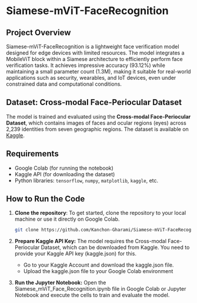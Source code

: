 # Siamese-mViT-FaceRecognition

## Project Overview
Siamese-mViT-FaceRecognition is a lightweight face verification model designed for edge devices with limited resources. The model integrates a MobileViT block within a Siamese architecture to efficiently perform face verification tasks. It achieves impressive accuracy (93.12%) while maintaining a small parameter count (1.3M), making it suitable for real-world applications such as security, wearables, and IoT devices, even under constrained data and computational conditions.

## Dataset: Cross-modal Face-Periocular Dataset
The model is trained and evaluated using the **Cross-modal Face-Periocular Dataset**, which contains images of faces and ocular regions (eyes) across 2,239 identities from seven geographic regions. The dataset is available on [Kaggle](https://www.kaggle.com/datasets/leslietiong/cmfpdb).

## Requirements
- Google Colab (for running the notebook)
- Kaggle API (for downloading the dataset)
- Python libraries: `tensorflow`, `numpy`, `matplotlib`, `kaggle`, etc.

## How to Run the Code

1. **Clone the repository**:
   To get started, clone the repository to your local machine or use it directly on Google Colab.

   ```bash
   git clone https://github.com/Kanchon-Gharami/Siamese-mViT-FaceRecognition.git
   ```

2. **Prepare Kaggle API Key:**
   The model requires the Cross-modal Face-Periocular Dataset, which can be downloaded from Kaggle. You need to provide your Kaggle API key (kaggle.json) for this.
   - Go to your Kaggle Account and download the kaggle.json file.
   - Upload the kaggle.json file to your Google Colab environment

3. **Run the Jupyter Notebook:**
   Open the Siamese_mViT_Face_Recognition.ipynb file in Google Colab or Jupyter Notebook and execute the cells to train and evaluate the model.

   
   
